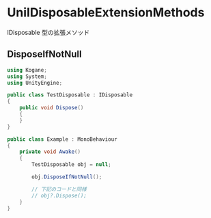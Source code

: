 # UniIDisposableExtensionMethods

IDisposable 型の拡張メソッド

## DisposeIfNotNull

```cs
using Kogane;
using System;
using UnityEngine;

public class TestDisposable : IDisposable
{
    public void Dispose()
    {
    }
}

public class Example : MonoBehaviour
{
    private void Awake()
    {
        TestDisposable obj = null;

        obj.DisposeIfNotNull();

        // 下記のコードと同様
        // obj?.Dispose();
    }
}
```
